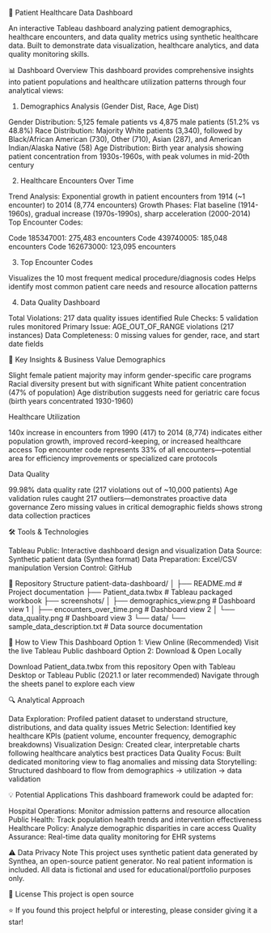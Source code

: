 🏥 Patient Healthcare Data Dashboard

An interactive Tableau dashboard analyzing patient demographics, healthcare encounters, and data quality metrics using synthetic healthcare data. Built to demonstrate data visualization, healthcare analytics, and data quality monitoring skills.

📊 Dashboard Overview
This dashboard provides comprehensive insights into patient populations and healthcare utilization patterns through four analytical views:
1. Demographics Analysis (Gender Dist, Race, Age Dist)

Gender Distribution: 5,125 female patients vs 4,875 male patients (51.2% vs 48.8%)
Race Distribution: Majority White patients (3,340), followed by Black/African American (730), Other (710), Asian (287), and American Indian/Alaska Native (58)
Age Distribution: Birth year analysis showing patient concentration from 1930s-1960s, with peak volumes in mid-20th century

2. Healthcare Encounters Over Time

Trend Analysis: Exponential growth in patient encounters from 1914 (~1 encounter) to 2014 (8,774 encounters)
Growth Phases: Flat baseline (1914-1960s), gradual increase (1970s-1990s), sharp acceleration (2000-2014)
Top Encounter Codes:

Code 185347001: 275,483 encounters
Code 439740005: 185,048 encounters
Code 162673000: 123,095 encounters

3. Top Encounter Codes

Visualizes the 10 most frequent medical procedure/diagnosis codes
Helps identify most common patient care needs and resource allocation patterns

4. Data Quality Dashboard

Total Violations: 217 data quality issues identified
Rule Checks: 5 validation rules monitored
Primary Issue: AGE_OUT_OF_RANGE violations (217 instances)
Data Completeness: 0 missing values for gender, race, and start date fields

🎯 Key Insights & Business Value
Demographics

Slight female patient majority may inform gender-specific care programs
Racial diversity present but with significant White patient concentration (47% of population)
Age distribution suggests need for geriatric care focus (birth years concentrated 1930-1960)

Healthcare Utilization

140x increase in encounters from 1990 (417) to 2014 (8,774) indicates either population growth, improved record-keeping, or increased healthcare access
Top encounter code represents 33% of all encounters—potential area for efficiency improvements or specialized care protocols

Data Quality

99.98% data quality rate (217 violations out of ~10,000 patients)
Age validation rules caught 217 outliers—demonstrates proactive data governance
Zero missing values in critical demographic fields shows strong data collection practices

🛠️ Tools & Technologies

Tableau Public: Interactive dashboard design and visualization
Data Source: Synthetic patient data (Synthea format)
Data Preparation: Excel/CSV manipulation
Version Control: GitHub

📂 Repository Structure
patient-data-dashboard/
│
├── README.md                          # Project documentation
├── Patient_data.twbx                  # Tableau packaged workbook
├── screenshots/
│   ├── demographics_view.png          # Dashboard view 1
│   ├── encounters_over_time.png       # Dashboard view 2
│   └── data_quality.png               # Dashboard view 3
└── data/
    └── sample_data_description.txt    # Data source documentation

🚀 How to View This Dashboard
Option 1: View Online (Recommended)
Visit the live Tableau Public dashboard
Option 2: Download & Open Locally

Download Patient_data.twbx from this repository
Open with Tableau Desktop or Tableau Public (2021.1 or later recommended)
Navigate through the sheets panel to explore each view

🔍 Analytical Approach

Data Exploration: Profiled patient dataset to understand structure, distributions, and data quality issues
Metric Selection: Identified key healthcare KPIs (patient volume, encounter frequency, demographic breakdowns)
Visualization Design: Created clear, interpretable charts following healthcare analytics best practices
Data Quality Focus: Built dedicated monitoring view to flag anomalies and missing data
Storytelling: Structured dashboard to flow from demographics → utilization → data validation

💡 Potential Applications
This dashboard framework could be adapted for:

Hospital Operations: Monitor admission patterns and resource allocation
Public Health: Track population health trends and intervention effectiveness
Healthcare Policy: Analyze demographic disparities in care access
Quality Assurance: Real-time data quality monitoring for EHR systems

⚠️ Data Privacy Note
This project uses synthetic patient data generated by Synthea, an open-source patient generator. No real patient information is included. All data is fictional and used for educational/portfolio purposes only.

📝 License
This project is open source

⭐ If you found this project helpful or interesting, please consider giving it a star!

